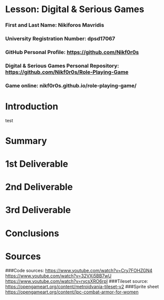 # Lesson: Digital & Serious Games

### First and Last Name: Nikiforos Mavridis
### University Registration Number: dpsd17067
### GitHub Personal Profile: https://github.com/Nikf0r0s
### Digital & Serious Games Personal Repository: https://github.com/Nikf0r0s/Role-Playing-Game
### Game online: nikf0r0s.github.io/role-playing-game/ 

# Introduction

test

# Summary


# 1st Deliverable


# 2nd Deliverable


# 3rd Deliverable 


# Conclusions


# Sources
###Code sources:
https://www.youtube.com/watch?v=Cry7FOHZGN4
https://www.youtube.com/watch?v=32VXj5BB7wU
https://www.youtube.com/watch?v=rycsXRO6rpI
###Tileset source:
https://opengameart.org/content/metroidvania-tileset-v2
###Sprite sheet
https://opengameart.org/content/lpc-combat-armor-for-women

